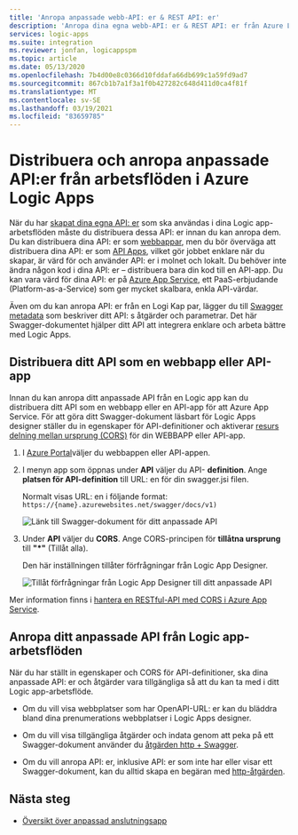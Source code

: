 ```yaml
---
title: 'Anropa anpassade webb-API: er & REST API: er'
description: 'Anropa dina egna webb-API: er & REST API: er från Azure Logic Apps'
services: logic-apps
ms.suite: integration
ms.reviewer: jonfan, logicappspm
ms.topic: article
ms.date: 05/13/2020
ms.openlocfilehash: 7b4d00e8c0366d10fddafa66db699c1a59fd9ad7
ms.sourcegitcommit: 867cb1b7a1f3a1f0b427282c648d411d0ca4f81f
ms.translationtype: MT
ms.contentlocale: sv-SE
ms.lasthandoff: 03/19/2021
ms.locfileid: "83659785"
---
```

# <a name="deploy-and-call-custom-apis-from-workflows-in-azure-logic-apps"></a>Distribuera och anropa anpassade API:er från arbetsflöden i Azure Logic Apps

När du har [skapat dina egna API: er](./logic-apps-create-api-app.md) som ska användas i dina Logic app-arbetsflöden måste du distribuera dessa API: er innan du kan anropa dem. Du kan distribuera dina API: er som [webbappar](../app-service/overview.md), men du bör överväga att distribuera dina API: er som [API Apps](../app-service/app-service-web-tutorial-rest-api.md), vilket gör jobbet enklare när du skapar, är värd för och använder API: er i molnet och lokalt. Du behöver inte ändra någon kod i dina API: er – distribuera bara din kod till en API-app. Du kan vara värd för dina API: er på [Azure App Service](../app-service/overview.md), ett PaaS-erbjudande (Platform-as-a-Service) som ger mycket skalbara, enkla API-värdar.

Även om du kan anropa API: er från en Logi Kap par, lägger du till [Swagger metadata](https://swagger.io/specification/) som beskriver ditt API: s åtgärder och parametrar. Det här Swagger-dokumentet hjälper ditt API att integrera enklare och arbeta bättre med Logic Apps.

## <a name="deploy-your-api-as-a-web-app-or-api-app"></a>Distribuera ditt API som en webbapp eller API-app

Innan du kan anropa ditt anpassade API från en Logic app kan du distribuera ditt API som en webbapp eller en API-app för att Azure App Service. För att göra ditt Swagger-dokument läsbart för Logic Apps designer ställer du in egenskaper för API-definitioner och aktiverar [resurs delning mellan ursprung (CORS)](../app-service/overview.md) för din WEBBAPP eller API-app.

1. I [Azure Portal](https://portal.azure.com)väljer du webbappen eller API-appen.

2. I menyn app som öppnas under **API** väljer du API- **definition**. Ange **platsen för API-definition** till URL: en för din swagger.jsi filen.

   Normalt visas URL: en i följande format: `https://{name}.azurewebsites.net/swagger/docs/v1)`

   ![Länk till Swagger-dokument för ditt anpassade API](./media/logic-apps-custom-api-deploy-call/custom-api-swagger-url.png)

3. Under **API** väljer du **CORS**. Ange CORS-principen för **tillåtna ursprung** till **"*"** (Tillåt alla).

   Den här inställningen tillåter förfrågningar från Logic App Designer.

   ![Tillåt förfrågningar från Logic App Designer till ditt anpassade API](./media/logic-apps-custom-api-deploy-call/custom-api-cors.png)

Mer information finns i [hantera en RESTful-API med CORS i Azure App Service](../app-service/app-service-web-tutorial-rest-api.md).

## <a name="call-your-custom-api-from-logic-app-workflows"></a>Anropa ditt anpassade API från Logic app-arbetsflöden

När du har ställt in egenskaper och CORS för API-definitioner, ska dina anpassade API: er och åtgärder vara tillgängliga så att du kan ta med i ditt Logic app-arbetsflöde. 

*  Om du vill visa webbplatser som har OpenAPI-URL: er kan du bläddra bland dina prenumerations webbplatser i Logic Apps designer.

*  Om du vill visa tillgängliga åtgärder och indata genom att peka på ett Swagger-dokument använder du [åtgärden http + Swagger](../connectors/connectors-native-http-swagger.md).

*  Om du vill anropa API: er, inklusive API: er som inte har eller visar ett Swagger-dokument, kan du alltid skapa en begäran med [http-åtgärden](../connectors/connectors-native-http.md).

## <a name="next-steps"></a>Nästa steg

* [Översikt över anpassad anslutningsapp](../logic-apps/custom-connector-overview.md)
